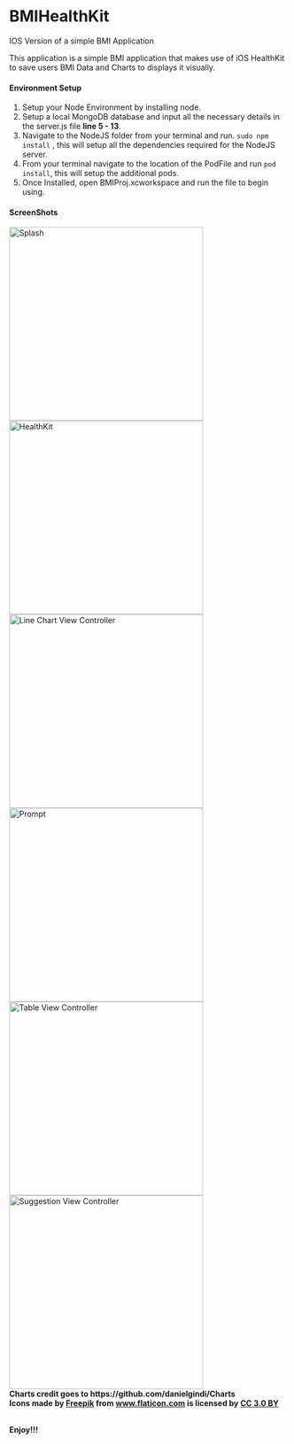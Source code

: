 # BMIHealthKit
IOS Version of a simple BMI Application

This application is a simple BMI application that makes use of iOS HealthKit to save users BMI Data and Charts to displays it visually.

#### Environment Setup
1) Setup your Node Environment by installing node.
2) Setup a local MongoDB database and input all the necessary details in the server.js file **line 5 - 13**.
3) Navigate to the NodeJS folder from your terminal and run.
```sudo npm install``` , this will setup all the dependencies required for the NodeJS server.
4) From your terminal navigate to the location of the PodFile and run ```pod install```, this will setup the additional pods.
5) Once Installed, open BMIProj.xcworkspace and run the file to begin using.



#### ScreenShots
<img src="/images/screenshot.png?raw=true" height="350" alt="Splash">
<img src="/images/healthkit.png?raw=true" height="350" alt="HealthKit">
<img src="/images/linechart.png?raw=true" height="350" alt="Line Chart View Controller">
<br/>

<img src="/images/prompt.png?raw=true" height="350" alt="Prompt">
<img src="/images/table.png?raw=true" height="350" alt="Table View Controller">
<img src="/images/simplepie.png?raw=true" height="350" alt="Suggestion View Controller">
<div><b>Charts credit goes to https://github.com/danielgindi/Charts</b></div>
<div><b>Icons made by <a href="http://www.freepik.com" title="Freepik">Freepik</a> from <a href="http://www.flaticon.com" title="Flaticon">www.flaticon.com</a> is licensed by <a href="http://creativecommons.org/licenses/by/3.0/" title="Creative Commons BY 3.0" target="_blank">CC 3.0 BY</a></b></div>
<br/>

**Enjoy!!!**
